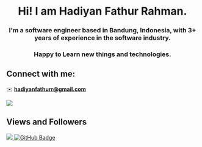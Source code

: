 
<h1 align="center">Hi! I am Hadiyan Fathur Rahman.</h1>
<h3 align="center">I'm a software engineer based in Bandung, Indonesia, with 3+ years of experience in the software industry. </h3>
<h3 align="center">Happy to Learn new things and technologies.</h3>

## Connect with me:

✉️ **hadiyanfathurr@gmail.com**

<a href = "https://www.linkedin.com/in/hadiyanfr/"><img src="https://img.icons8.com/fluent/48/000000/linkedin.png"/></a>

## Views and Followers
<a href="https://github.com/Meghna-DAS/github-profile-views-counter">
    <img src="https://komarev.com/ghpvc/?username=DidinAmarudinn">
</a>
<a href="https://github.com/SubhamRaoniar28?tab=followers"><img src="https://img.shields.io/github/followers/hadiyanfathur?label=Followers&style=social" alt="GitHub Badge"></a>
<!---
hadiyanfathur/hadiyanfathur is a ✨ special ✨ repository because its `README.md` (this file) appears on your GitHub profile.
You can click the Preview link to take a look at your changes.
--->
